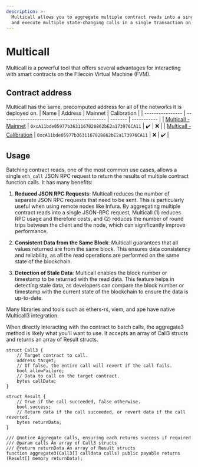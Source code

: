 ```yaml
---
description: >-
  Multicall allows you to aggregate multiple contract reads into a single JSON-RPC request,
  and execute multiple state-changing calls in a single transaction on the FVM.
---
```


# Multicall

Multicall is a powerful tool that offers several advantages for interacting with smart contracts on the Filecoin Virtual Machine (FVM). 

## Contract address

Multicall has the same, precomputed address for all of the networks it is deployed on. 
| Name             | Address                                      | Mainnet | Calibration |
| ---------------- | -------------------------------------------- | ------- | ----------- |
| [Multicall - Mainnet](https://filfox.info/en/address/0xcA11bde05977b3631167028862bE2a173976CA11?t=3) | `0xcA11bde05977b3631167028862bE2a173976CA11` | ✔️      | ❌          |
| [Multicall - Calibration](https://calibration.filscan.io/en/address/0xcA11bde05977b3631167028862bE2a173976CA11/) | `0xcA11bde05977b3631167028862bE2a173976CA11` | ❌      | ✔️          |

## Usage

Batching contract reads, one of the most common use cases, allows a single `eth_call` JSON RPC request to return the results of multiple contract function calls. It has many benefits:

1. **Reduced JSON RPC Requests**: Multicall reduces the number of separate JSON RPC requests that need to be sent. This is particularly useful when using remote nodes like Infura. By aggregating multiple contract reads into a single JSON-RPC request, Multicall (1) reduces RPC usage and therefore costs, and (2) reduces the number of round trips between the client and the node, which can significantly improve performance.

2. **Consistent Data from the Same Block**: Multicall guarantees that all values returned are from the same block. This ensures data consistency and reliability, as all the read operations are performed on the same state of the blockchain.

3. **Detection of Stale Data**: Multicall enables the block number or timestamp to be returned with the read data. This feature helps in detecting stale data, as developers can compare the block number or timestamp with the current state of the blockchain to ensure the data is up-to-date.

Many libraries and tools such as ethers-rs, viem, and ape have native Multicall3 integration.

When directly interacting with the contract to batch calls, the aggregate3 method is likely what you'll want to use. It accepts an array of Call3 structs and returns an array of Result structs.

```
struct Call3 {
    // Target contract to call.
    address target;
    // If false, the entire call will revert if the call fails.
    bool allowFailure;
    // Data to call on the target contract.
    bytes callData;
}

struct Result {
    // True if the call succeeded, false otherwise.
    bool success;
    // Return data if the call succeeded, or revert data if the call reverted.
    bytes returnData;
}

/// @notice Aggregate calls, ensuring each returns success if required
/// @param calls An array of Call3 structs
/// @return returnData An array of Result structs
function aggregate3(Call3[] calldata calls) public payable returns (Result[] memory returnData);
```

